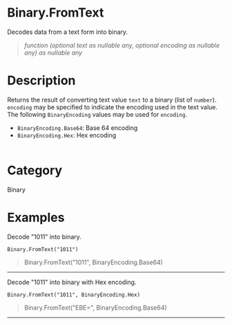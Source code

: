 ﻿# Binary.FromText
Decodes data from a text form into binary.
> _function (optional text as nullable any, optional encoding as nullable any) as nullable any_
# Description 
Returns the result of converting text value <code>text</code> to a binary (list of <code>number</code>). <code>encoding</code> may be specified to indicate the encoding used in the text value.
      The following <code>BinaryEncoding</code> values may be used for <code>encoding</code>.
      <ul>
        <li><code>BinaryEncoding.Base64</code>: Base 64 encoding</li>
        <li><code>BinaryEncoding.Hex</code>: Hex encoding</li>        
      </ul>
# Category 
Binary
# Examples 
Decode "1011" into binary.
```
Binary.FromText("1011")
```
> Binary.FromText("1011", BinaryEncoding.Base64)
***
Decode "1011" into binary with Hex encoding.
```
Binary.FromText("1011", BinaryEncoding.Hex)
```
> Binary.FromText("EBE=", BinaryEncoding.Base64)
***
